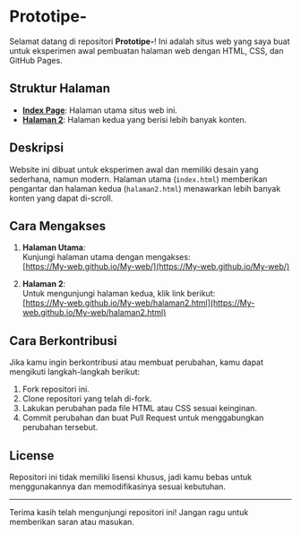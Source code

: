 # Prototipe-

Selamat datang di repositori **Prototipe-**! Ini adalah situs web yang saya buat untuk eksperimen awal pembuatan halaman web dengan HTML, CSS, dan GitHub Pages.

## Struktur Halaman

- **[Index Page](https://My-web.github.io/My-web/)**: Halaman utama situs web ini.
- **[Halaman 2](https://My-web.github.io/My-web/halaman2.html)**: Halaman kedua yang berisi lebih banyak konten.

## Deskripsi

Website ini dibuat untuk eksperimen awal dan memiliki desain yang sederhana, namun modern. Halaman utama (`index.html`) memberikan pengantar dan halaman kedua (`halaman2.html`) menawarkan lebih banyak konten yang dapat di-scroll.

## Cara Mengakses

1. **Halaman Utama**:  
   Kunjungi halaman utama dengan mengakses:  
   [https://My-web.github.io/My-web/](https://My-web.github.io/My-web/)

2. **Halaman 2**:  
   Untuk mengunjungi halaman kedua, klik link berikut:  
   [https://My-web.github.io/My-web/halaman2.html](https://My-web.github.io/My-web/halaman2.html)

## Cara Berkontribusi

Jika kamu ingin berkontribusi atau membuat perubahan, kamu dapat mengikuti langkah-langkah berikut:

1. Fork repositori ini.
2. Clone repositori yang telah di-fork.
3. Lakukan perubahan pada file HTML atau CSS sesuai keinginan.
4. Commit perubahan dan buat Pull Request untuk menggabungkan perubahan tersebut.

## License

Repositori ini tidak memiliki lisensi khusus, jadi kamu bebas untuk menggunakannya dan memodifikasinya sesuai kebutuhan.

---

Terima kasih telah mengunjungi repositori ini! Jangan ragu untuk memberikan saran atau masukan.
